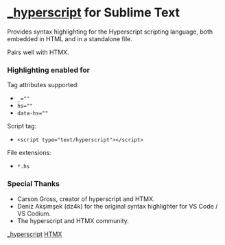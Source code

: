 # [_hyperscript](https://hyperscript.org/) for Sublime Text

Provides syntax highlighting for the Hyperscript scripting language, both embedded in HTML and in a standalone file.

Pairs well with HTMX.

### Highlighting enabled for

Tag attributes supported:

* `_=""`
* `hs=""`
* `data-hs=""`

Script tag:

* `<script type="text/hyperscript"></script>`

File extensions:

* `*.hs`

### Special Thanks

* Carson Gross, creator of hyperscript and HTMX.
* Deniz Akşimşek (dz4k) for the original syntax highlighter for VS Code / VS Codium.
* The hyperscript and HTMX community.

[_hyperscript](https://hyperscript.org/)
[HTMX](https://htmx.org)
